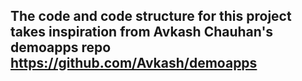 ## The code and code structure for this project takes inspiration from Avkash Chauhan's demoapps repo https://github.com/Avkash/demoapps 
